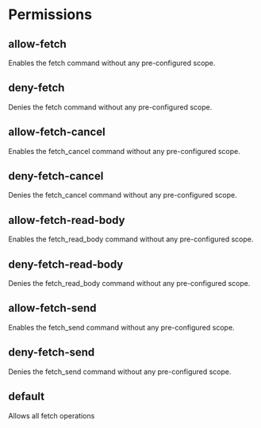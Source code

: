 # Permissions

## allow-fetch

Enables the fetch command without any pre-configured scope.

## deny-fetch

Denies the fetch command without any pre-configured scope.

## allow-fetch-cancel

Enables the fetch_cancel command without any pre-configured scope.

## deny-fetch-cancel

Denies the fetch_cancel command without any pre-configured scope.

## allow-fetch-read-body

Enables the fetch_read_body command without any pre-configured scope.

## deny-fetch-read-body

Denies the fetch_read_body command without any pre-configured scope.

## allow-fetch-send

Enables the fetch_send command without any pre-configured scope.

## deny-fetch-send

Denies the fetch_send command without any pre-configured scope.

## default

Allows all fetch operations

